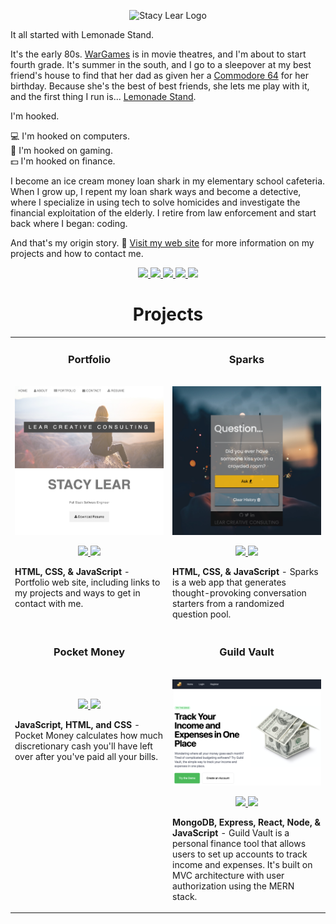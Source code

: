 <p align="center" width="100%">
<img src="https://user-images.githubusercontent.com/57073322/213937170-5dbe50fe-0014-48e2-80f7-5c04be7904bb.svg" width=50% alt="Stacy Lear Logo">
</p>

It all started with Lemonade Stand. 

It's the early 80s. <a href="https://en.wikipedia.org/wiki/WarGames">WarGames</a> is in movie theatres, and I'm about to start fourth grade. It's summer in the south, and I go to a sleepover at my best friend's house to find that her dad as given her a <a href="https://en.wikipedia.org/wiki/Commodore_64">Commodore 64</a> for her birthday. Because she's the best of best friends, she lets me play with it, and the first thing I run is... <a href="https://c64online.com/c64-games/lemonade-stand/">Lemonade Stand</a>.

I'm hooked. 

:computer: I'm hooked on computers.<br> 
:game_die: I'm hooked on gaming. <br>
:dollar: I'm hooked on finance. 

I become an ice cream money loan shark in my elementary school cafeteria. When I grow up, I repent my loan shark ways and become a detective, where I specialize in using tech to solve homicides and investigate the financial exploitation of the elderly. I retire from law enforcement and start back where I began: coding.

And that's my origin story. :lemon: <a href="https://www.stacylear.com" target="_blank">Visit my web site</a> for more information on my projects and how to contact me.

<p align="center">
  <a href="https://stacylear.com" target="_blank">
    <img src="https://img.shields.io/static/v1?label=|&message=WEBSITE&color=F7DF1E&style=flat&logo=react&logo-color=white">
  </a>
  <a href="https://www.linkedin.com/in/stacylear/" target="_blank">
    <img src="https://img.shields.io/static/v1?label=|&message=LINKED-IN&color=cdf998&style=flat&logo=linkedin&logo-color=white"/>
  </a>
  <a href="https://twitter.com/StacyLearSDE" target="_blank">
    <img src="https://img.shields.io/static/v1?label=|&message=TWITTER&color=F7DF1E&style=flat&logo=twitter&logo-color=white"/>
  </a>
  <a href="https://angel.co/u/stacy-lear" target="_blank">
      <img src="https://img.shields.io/static/v1?label=|&message=ANGEL-LIST&color=cdf998&style=flat&logo=angellist&logo-color=white"/>
  </a>
  <a href="https://stacylear.com/resume.pdf" target="_blank">
      <img src="https://img.shields.io/static/v1?label=|&message=RESUME&color=F7DF1E&style=flat&logo=react&logo-color=white"/>
  </a>
</p>


<h1 align="center">Projects</h1>

<table>
    <tr>
      <td width="50%" valign="top">
          <h3 align="center">Portfolio</h3>
          <br />
            <a target="_blank" href="https://stacylear.com">
            <img src="images/portfolio.png" width="100%" alt="Portfolio">
            </a>
          <br />
          <p align="center">
            <a href="https://github.com/stacylear/portfolio" target="_blank">
            <img src="https://img.shields.io/static/v1?label=|&message=REPO&color=23555f&style=plastic&logo=github&logo-color=white"/>
            </a>
          <a href="http://stacylear.com target="_blank">
          <img src="https://img.shields.io/static/v1?label=&message=WEBSITE&color=cdf998&style=plastic"/>
          </a>
          </p>
          <p><strong>HTML, CSS, & JavaScript</strong> - Portfolio web site, including links to my projects and ways to get in contact with me.</p>
      </td>
      <td width="50%" valign="top">
        <h3 align="center">Sparks</h3>
          <br>
          <a target="_blank" href="https://sparksgen.netlify.app">
          <img src="images/sparks.png" width="100%" alt="Sparks - a Conversation Starter">
          </a>
          <br />
          <p align="center">
            <a href="https://github.com/stacylear/sparks" target="_blank">
            <img src="https://img.shields.io/static/v1?label=|&message=REPO&color=23555f&style=plastic&logo=github&logo-color=white">
           </a>
            <a href="https://sparksgen.netlify.app/" target="_blank">
            <img src="https://img.shields.io/static/v1?label=&message=WEBSITE&color=cdf998&style=plastic"/>
            </a>
          </p>
          <p><strong>HTML, CSS, & JavaScript</strong> - Sparks is a web app that generates thought-provoking conversation starters from a randomized question pool.</p>
      </td>
    </tr>
    <tr>
      <td width="50%" valign="top">
        <h3 align="center">Pocket Money</h3>
          <br />
          <a target="_blank" href="https://mypocketmoney.netlify.app“>
          <img src="images/pocketmoney.png" width="100%"  alt="Pocket Money">
          </a> 
          <br />
          <p align="center">
            <a href="https://github.com/stacylear/pocketmoney" target="_blank">
            <img src="https://img.shields.io/static/v1?label=|&message=REPO&color=23555f&style=plastic&logo=github&logo-color=white"/>
            </a>  
            <a href="https://mypocketmoney.netlify.app/" target="_blank">
            <img src="https://img.shields.io/static/v1?label=&message=WEBSITE&color=cdf998&style=plastic"/>
            </a>
          </p>
          <p><strong>JavaScript, HTML, and CSS</strong> - Pocket Money calculates how much discretionary cash you'll have left over after you've paid all your bills.</p>
      </td>
      <td width="50%" valign="top">
        <h3 align="center">Guild Vault</h3>
          <br />
          <a target="_blank" href="https://guildvault.netlify.app/">
          <img src="images/guildvault.png" width="100%"  alt="Guild Vault">
          </a>
          <br />
          <p align="center">
            <a href="https://github.com/stacylear/guildvault" target="_blank">
            <img src="https://img.shields.io/static/v1?label=|&message=REPO&color=23555f&style=plastic&logo=github&logo-color=white"/>
            </a>
            <a href="https://guildvault.netlify.app/" target="_blank">
            <img src="https://img.shields.io/static/v1?label=&message=WEBSITE&color=cdf998&style=plastic"/>
            </a>
          </p>
          <p><strong>MongoDB, Express, React, Node, & JavaScript</strong> - Guild Vault is a personal finance tool that allows users to set up accounts to track income and expenses. It's built on MVC architecture with user authorization using the MERN stack.</p>
    </td>
  </tr>
</table>
